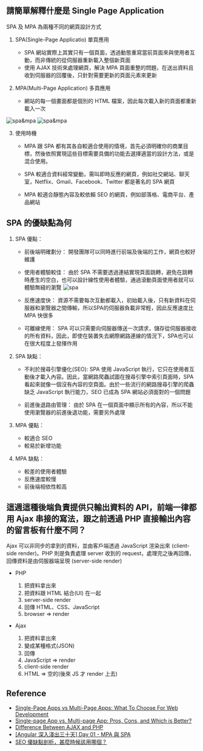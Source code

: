 ## 請簡單解釋什麼是 Single Page Application
SPA 及 MPA 為兩種不同的網頁設計方式
1. SPA(Single-Page Applicatio) 單頁應用
    * SPA 網站實際上其實只有一個頁面，透過動態重寫當前頁面來與使用者互動，而非傳統的從伺服器重新載入整個新頁面
    * 使用 AJAX 技術來處理網頁，解決 MPA 頁面重整的問題，在送出資料且收到伺服器的回覆後，只針對需要更新的頁面元素來更新

2. MPA(Multi-Page Application) 多頁應用
    * 網站的每一個畫面都是個別的 HTML 檔案，因此每次載入新的頁面都重新載入一次

![spa&mpa](https://img.onl/uFZFAf)
![spa&mpa](https://img.onl/Rkh07b)

3. 使用時機
    * MPA 跟 SPA 都有其各自較適合使用的情境，首先必須明確你的商業目標，然後依照實現這些目標需要具備的功能去選擇適當的設計方法，或是混合使用。

    * SPA 較適合資料經常變動，需叫即時反應的網頁，例如社交網站、聊天室，Netflix、Gmail、Facebook、Twitter 都是著名的 SPA 網頁

    * MPA 較適合靜態內容及較依賴 SEO 的網頁，例如部落格、電商平台、產品網站

## SPA 的優缺點為何
1. SPA 優點：
    * 前後端明確劃分：
    開發團隊可以同時進行前端及後端的工作，網頁也較好維護

    * 使用者體驗較佳：
    由於 SPA 不需要透過連結實現頁面跳轉，避免在跳轉時產生的空白，也可以設計線性使用者體驗，通過滾動頁面使用者就可以體驗無縫的瀏覽
    ![spa](https://img.onl/dWctc)

    * 反應速度快：
    資源不需要每次互動都載入，初始載入後，只有新資料在伺服器和瀏覽器之間傳輸，所以SPA的伺服器負載非常輕，因此反應速度比 MPA 快很多

    * 可離線使用：
    SPA 可以只需要向伺服器傳送一次請求，儲存從伺服器接收的所有資料，因此，即使在裝置失去網際網路連線的情況下，SPA也可以在很大程度上發揮作用

2. SPA 缺點：
    * 不利於搜尋引擎優化(SEO):
    SPA 使用 JavaScript 執行，它只在使用者互動後才載入內容。因此，當網路爬蟲試圖在搜尋引擎中索引頁面時，SPA看起來就像一個沒有內容的空頁面。由於一些流行的網路搜尋引擎的爬蟲缺乏 JavaScript 執行能力，SEO 已成為 SPA 網站必須面對的一個問題

    * 前進後退路由管理：
    由於 SPA 在一個頁面中顯示所有的內容，所以不能使用瀏覽器的前進後退功能，需要另外處理

3. MPA 優點：
    * 較適合 SEO
    * 較易於新增功能

4. MPA 缺點：
    * 較差的使用者體驗
    * 反應速度較慢
    * 前後端相依性較高

## 這週這種後端負責提供只輸出資料的 API，前端一律都用 Ajax 串接的寫法，跟之前透過 PHP 直接輸出內容的留言板有什麼不同？
Ajax 可以非同步的拿到的資料，並由客戶端透過 JavaScript 渲染出來  (client-side render)。PHP 則是負責處理 server 收到的 request，處理完之後再回傳，回傳資料是由伺服器端呈現 (server-side render)
* PHP 
    1. 把資料拿出來
    2. 把資料跟 HTML 結合(UI) 在一起
    3. server-side render
    4. 回傳 HTML、CSS、JavaScript
    5. browser => render

* Ajax
    1. 把資料拿出來
    2. 變成某種格式(JSON)
    3. 回傳
    4. JavaScript => render
    5. client-side render
    6. HTML => 空的(後來 JS 才 render 上去)

## Reference
* [Single-Page Apps vs Multi-Page Apps: What To Choose For Web Development](https://www.thirdrocktechkno.com/blog/single-page-apps-vs-multi-page-apps-what-to-choose-for-web-development/)
* [Single-page App vs. Multi-page App: Pros, Cons, and Which is Better?](https://lvivity.com/single-page-app-vs-multi-page-app)
* [Difference Between AJAX and PHP](http://www.differencebetween.net/technology/difference-between-ajax-and-php/)
* [[Angular 深入淺出三十天] Day 01 - MPA 與 SPA](https://ithelp.ithome.com.tw/articles/10202427)
* [SEO 優缺點剖析，甚麼時候該用哪個？](https://www.leunghoyin.hk/spa-vs-mpa)
